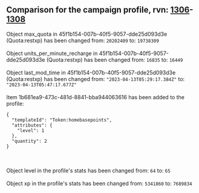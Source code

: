 ## Comparison for the campaign profile, rvn: [1306](https://github.com/PRO100KatYT/FortniteProfileRevisions/tree/main/profiles/campaign/1306%20campaign.json)-[1308](https://github.com/PRO100KatYT/FortniteProfileRevisions/tree/main/profiles/campaign/1308%20campaign.json)

Object max_quota in 45f1b154-007b-40f5-9057-dde25d093d3e (Quota:restxp) has been changed from: `20202409` to: `19738309`
<br><br>
Object units_per_minute_recharge in 45f1b154-007b-40f5-9057-dde25d093d3e (Quota:restxp) has been changed from: `16835` to: `16449`
<br><br>
Object last_mod_time in 45f1b154-007b-40f5-9057-dde25d093d3e (Quota:restxp) has been changed from: `"2023-04-13T05:29:17.384Z"` to: `"2023-04-13T05:47:17.677Z"`
<br><br>
Item 1b681ea9-473c-481d-8841-bba944063616 has been added to the profile:

```
{
  "templateId": "Token:homebasepoints",
  "attributes": {
    "level": 1
  },
  "quantity": 2
}
```

<br><br>
Object level in the profile's stats has been changed from: `64` to: `65`
<br><br>
Object xp in the profile's stats has been changed from: `5341860` to: `7689834`
<br><br>
